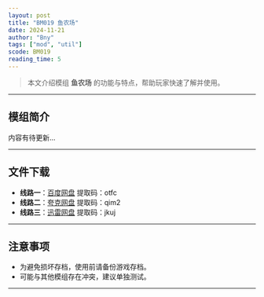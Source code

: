 ```yaml
---
layout: post
title: "BM019 鱼农场"
date: 2024-11-21
author: "Bny"
tags: ["mod", "util"]
scode: BM019
reading_time: 5
---
```


> 本文介绍模组 **鱼农场** 的功能与特点，帮助玩家快速了解并使用。

---

## 模组简介

内容有待更新...

---


## 文件下载
- **线路一**：[百度网盘](https://pan.baidu.com/s/136zIidMMC8BVPdKfhR1nKQ?pwd=otfc)  提取码：otfc  
- **线路二**：[夸克网盘](https://pan.quark.cn/s/fe1ad9090f1a?pwd=qim2)  提取码：qim2  
- **线路三**：[迅雷网盘](https://pan.xunlei.com/s/VOCCb_9U-D1NTf_K8ycZtzLpA1?pwd=jkuj)  提取码：jkuj  

---

## 注意事项
- 为避免损坏存档，使用前请备份游戏存档。
- 可能与其他模组存在冲突，建议单独测试。

---

